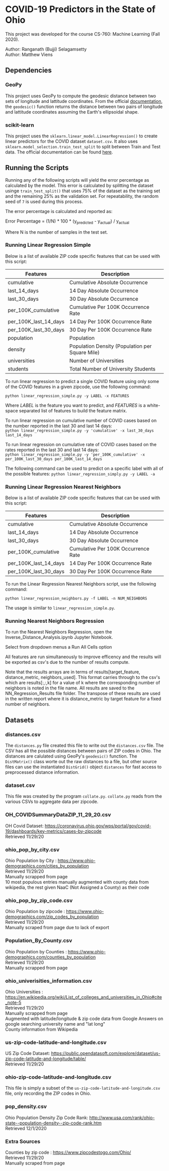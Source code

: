 # COVID-19 Predictors in the State of Ohio 

This project was developed for the course CS-760: Machine Learning (Fall 2020).

Author: Ranganath (Bujji) Selagamsetty   
Author: Matthew Viens

## Dependencies

### GeoPy

This project uses GeoPy to compute the geodesic distance between two sets of longitude and lattitude coordinates. From the official [documentation](https://geopy.readthedocs.io/en/stable/), the `geodesic()` function returns the distance between two pairs of longitude and lattitude coordinates assuming the Earth's ellipsoidal shape.

### scikit-learn  

This project uses the `sklearn.linear_model.LinearRegression()` to create linear predictors for the COVID dataset `dataset.csv`. It also uses `sklearn.model_selection.train_test_split` to split between Train and Test data. The official documentation can be found [here](https://scikit-learn.org/stable/modules/generated/sklearn.linear_model.LinearRegression.html).

## Running the Scripts

Running any of the following scripts will yield the error percentage as calculated by the model. This error 
is calculated by splitting the dataset usinge `train_test_split()` that uses 75% of the dataset as the training 
set and the remaining 25% as the validation set. For repeatability, the random seed of `7` is used during this process.

The error percentage is calculated and reported as:

Error Percentage = (1/N) * 100 * (y<sub>predicted</sub> - y<sub>actual</sub>) / y<sub>actual</sub>  

Where N is the number of samples in the test set. 

### Running Linear Regression Simple

Below is a list of available ZIP code specific features that can be used with this script:

| Features | Description |
| -------- | ----------- |
| cumulative | Cumulative Absolute Occurrence |
| last_14_days | 14 Day Absolute Occurrence |
| last_30_days | 30 Day Absolute Occurrence |
| per_100K_cumulative | Cumulative Per 100K Occurrence Rate |
| per_100K_last_14_days | 14 Day Per 100K Occurrence Rate |
| per_100K_last_30_days | 30 Day Per 100K Occurrence Rate |
| population | Population |
| density | Population Density (Population per Square Mile) |
| universities | Number of Universities |
| students | Total Number of University Students |

To run linear regression to predict a single COVID feature using only some of the COVID features in a 
given zipcode, use the following command:

`python linear_regression_simple.py -y LABEL -x FEATURES`

Where _LABEL_ is the feature you want to predict, and _FEATURES_ is a white-space separated list of features to build the feature matrix.

To run linear regression on cumulative number of COVID cases based on the number reported in the last 30 and last 14 days:  
`python linear_regression_simple.py -y 'cumulative' -x last_30_days last_14_days`

To run linear regression on cumulative rate of COVID cases based on the rates reported in the last 30 and last 14 days:  
`python linear_regression_simple.py -y 'per_100K_cumulative' -x per_100K_last_30_days per_100K_last_14_days`

The following command can be used to predict on a specific label with all of the possible features:
`python linear_regression_simply.py -y LABEL -a`


### Running Linear Regression Nearest Neighbors

Below is a list of available ZIP code specific features that can be used with this script:

| Features | Description |
| -------- | ----------- |
| cumulative | Cumulative Absolute Occurrence |
| last_14_days | 14 Day Absolute Occurrence |
| last_30_days | 30 Day Absolute Occurrence |
| per_100K_cumulative | Cumulative Per 100K Occurrence Rate |
| per_100K_last_14_days | 14 Day Per 100K Occurrence Rate |
| per_100K_last_30_days | 30 Day Per 100K Occurrence Rate |


To run the Linear Regression Nearest Neighbors script, use the following command:

`python linear_regression_neighbors.py -f LABEL -n NUM_NEIGHBORS`

The usage is similar to `linear_regression_simple.py`.

### Running Nearest Neighbors Regression

To run the Nearest Neighbors Regression, open the Inverse_Distance_Analysis.ipynb Jupyter Notebook.

Select from dropdown menus a Run All Cells option

All features are run simultaneously to improve efficency and the results will be exported as csv's due to the number of results compute.

Note that the results arrays are in terms of results[target_feature, distance_metric, neighbors_used].
This format carries through to the csv's which are results[:,:,k] for a value of k where the corresponding number of neighbors is noted in the file name.
All results are saved to the NN_Regression_Results file folder.
The transpose of these results are used in the written report where it is distance_metric by target feature for a fixed number of neighbors.

## Datasets

### distances.csv

The `distances.py` file created this file to write out the `distances.csv` file. The CSV has all the possible distances between pairs of ZIP codes in Ohio. 
The distances are calulated using GeoPy's `geodesic()` function. The `DistMatrix()` class worte out the raw distances to a file, but other source files 
can use the instantiated `DistGrid()` object `distances` for fast access to preprocessed distance information.

### dataset.csv

This file was created by the program `collate.py`. `collate.py` reads from the various CSVs to aggregate data per zipcode.  

### OH_COVIDSummaryDataZIP_11_29_20.csv

OH Covid Dataset: https://coronavirus.ohio.gov/wps/portal/gov/covid-19/dashboards/key-metrics/cases-by-zipcode  
    Retrieved 11/29/20  

### ohio_pop_by_city.csv

Ohio Population by City : https://www.ohio-demographics.com/cities_by_population  
    Retrieved 11/29/20  
    Manually scrapped from page  
    10 most populous entries manually augmented with county data from wikipedia, the rest given NaaC (Not Assigned a County) as their code  

### ohio_pop_by_zip_code.csv

Ohio Population by zipcode : https://www.ohio-demographics.com/zip_codes_by_population  
    Retrieved 11/29/20  
    Manually scraped from page due to lack of export  

### Population_By_County.csv

Ohio Population by Counties : https://www.ohio-demographics.com/counties_by_population  
    Retrieved 11/29/20  
    Manually scrapped from page  

### ohio_univerisities_information.csv

Ohio Universities : https://en.wikipedia.org/wiki/List_of_colleges_and_universities_in_Ohio#cite_note-5  
    Retrieved 11/29/20  
    Manually scrapped from page  
    Augmented with latitude/longitude & zip code data from Google Answers on google searching university name and "lat long"  
    County information from Wikipedia  

### us-zip-code-latitude-and-longitude.csv

US Zip Code Dataset: https://public.opendatasoft.com/explore/dataset/us-zip-code-latitude-and-longitude/table/  
    Retrieved 11/29/20

### ohio-zip-code-latitude-and-longitude.csv

This file is simply a subset of the `us-zip-code-latitude-and-longitude.csv` file, only recording the ZIP codes in Ohio.

### pop_density.csv 

Ohio Population Density Zip Code Rank: http://www.usa.com/rank/ohio-state--population-density--zip-code-rank.htm  
    Retrieved 12/1/2020  

### Extra Sources

Counties by zip code : https://www.zipcodestogo.com/Ohio/  
    Retrieved 11/29/20  
    Manually scraped from page

